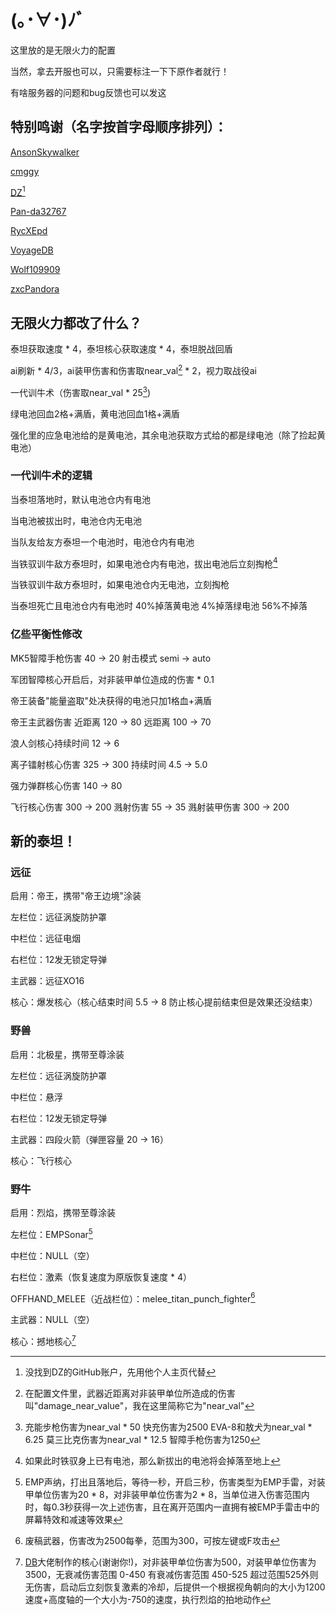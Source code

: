 # (｡･∀･)ﾉﾞ

这里放的是无限火力的配置

当然，拿去开服也可以，只需要标注一下下原作者就行！

有啥服务器的问题和bug反馈也可以发这

## 特别鸣谢（名字按首字母顺序排列）：

[AnsonSkywalker][AnsonSkywalker]

[cmggy][cmggy]

[DZ][DZ][^1]

[^1]:没找到DZ的GitHub账户，先用他个人主页代替

[Pan-da32767][Pan-da32767]

[RycXEpd][RycXEpd]

[VoyageDB][VoyageDB]

[Wolf109909][Wolf109909]

[zxcPandora][zxcPandora]

## 无限火力都改了什么？

泰坦获取速度 \* 4，泰坦核心获取速度 \* 4，泰坦脱战回盾

ai刷新 \* 4/3，ai装甲伤害和伤害取near_val[^2] \* 2，视力取战役ai

[^2]:在配置文件里，武器近距离对非装甲单位所造成的伤害叫"damage_near_value"，我在这里简称它为"near_val"

一代训牛术（伤害取near_val \* 25[^3])

[^3]:充能步枪伤害为near_val \* 50 快充伤害为2500  EVA-8和敖犬为near_val \* 6.25  莫三比克伤害为near_val \* 12.5  智障手枪伤害为1250

绿电池回血2格+满盾，黄电池回血1格+满盾

强化里的应急电池给的是黄电池，其余电池获取方式给的都是绿电池（除了捡起黄电池）

### 一代训牛术的逻辑

当泰坦落地时，默认电池仓内有电池

当电池被拔出时，电池仓内无电池

当队友给友方泰坦一个电池时，电池仓内有电池



当铁驭训牛敌方泰坦时，如果电池仓内有电池，拔出电池后立刻掏枪[^4]

[^4]:如果此时铁驭身上已有电池，那么新拔出的电池将会掉落至地上

当铁驭训牛敌方泰坦时，如果电池仓内无电池，立刻掏枪



当泰坦死亡且电池仓内有电池时 40%掉落黄电池 4%掉落绿电池 56%不掉落

### 亿些平衡性修改

MK5智障手枪伤害 40 -> 20  射击模式 semi -> auto

军团智障核心开启后，对非装甲单位造成的伤害 \* 0.1

帝王装备"能量盗取"处决获得的电池只加1格血+满盾

帝王主武器伤害  近距离 120 -> 80  远距离 100 -> 70

浪人剑核心持续时间 12 -> 6

离子镭射核心伤害 325 -> 300  持续时间 4.5 -> 5.0

强力弹群核心伤害 140 -> 80

飞行核心伤害 300 -> 200  溅射伤害 55 -> 35  溅射装甲伤害 300 -> 200

## 新的泰坦！

### 远征

启用：帝王，携带"帝王边境"涂装

左栏位：远征涡旋防护罩

中栏位：远征电烟

右栏位：12发无锁定导弹

主武器：远征XO16

核心：爆发核心（核心结束时间 5.5 -> 8  防止核心提前结束但是效果还没结束）

### 野兽

启用：北极星，携带至尊涂装

左栏位：远征涡旋防护罩

中栏位：悬浮

右栏位：12发无锁定导弹

主武器：四段火箭（弹匣容量 20 -> 16）

核心：飞行核心

### 野牛

启用：烈焰，携带至尊涂装

左栏位：EMPSonar[^5]

[^5]:EMP声纳，打出且落地后，等待一秒，开启三秒，伤害类型为EMP手雷，对装甲单位伤害为20 \* 8，对非装甲单位伤害为2 \* 8，当单位进入伤害范围内时，每0.3秒获得一次上述伤害，且在离开范围内一直拥有被EMP手雷击中的屏幕特效和减速等效果

中栏位：NULL（空）

右栏位：激素（恢复速度为原版恢复速度 \* 4）

OFFHAND_MELEE（近战栏位）：melee_titan_punch_fighter[^6]

[^6]:废稿武器，伤害改为2500每拳，范围为300，可按左键或F攻击

主武器：NULL（空）

核心：撼地核心[^7]

[^7]:[DB][VoyageDB]大佬制作的核心(谢谢你!)，对非装甲单位伤害为500，对装甲单位伤害为3500，无衰减伤害范围 0-450  有衰减伤害范围 450-525  超过范围525外则无伤害，启动后立刻恢复激素的冷却，后提供一个根据视角朝向的大小为1200速度+高度轴的一个大小为-750的速度，执行烈焰的拍地动作

[RycXEpd]:https://github.com/RycXEpd
[VoyageDB]:https://github.com/DBmaoha
[cmggy]:https://github.com/cmggy
[Pan-da32767]:https://github.com/Pan-da32767
[zxcPandora]:https://github.com/zxcPandora
[DZ]:https://inchaos.icu/
[AnsonSkywalker]:https://github.com/AnsonSkywalker
[Wolf109909]:https://github.com/wolf109909
[BobTheBob9]:https://github.com/bobthebob9

